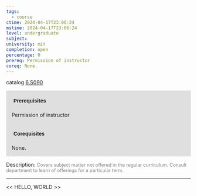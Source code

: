 ```yaml
---
tags:
  - course
ctime: 2024-04-17T23:06:24
mstime: 2024-04-17T23:06:24
level: undergraduate
subject: 
university: mit
completion: open
percentage: 0
prereq: Permission of instructor
coreq: None.
---
```


catalog [6.S090](http://student.mit.edu/catalog/m6e.html#6.S090)

<span style="display: block; padding: 15px; background-color: rgb(100, 100, 100, 0.2);"><font id="m_prereq3512_0" style="display: block; font-family: Arial, sans-serif; font-weight: bold; padding: 5px">Prerequisites</font><br><span id="prereq3512_0">Permission of instructor</span></span>
<span style="display: block; padding: 15px; background-color: rgb(100, 100, 100, 0.2);"><font id="m_coreq3512_0" style="display: block; font-family: Arial, sans-serif; font-weight: bold; padding: 5px">Corequisites</font><br><span id="coreq3512_0">None.</span></span>

<font style="">Description:</font>
<font style="color: grey; font-size: 0.8rem;">Covers subject matter not offered in the regular curriculum. Consult department to learn of offerings for a particular term.</font>



---

<< HELLO, WORLD >>
